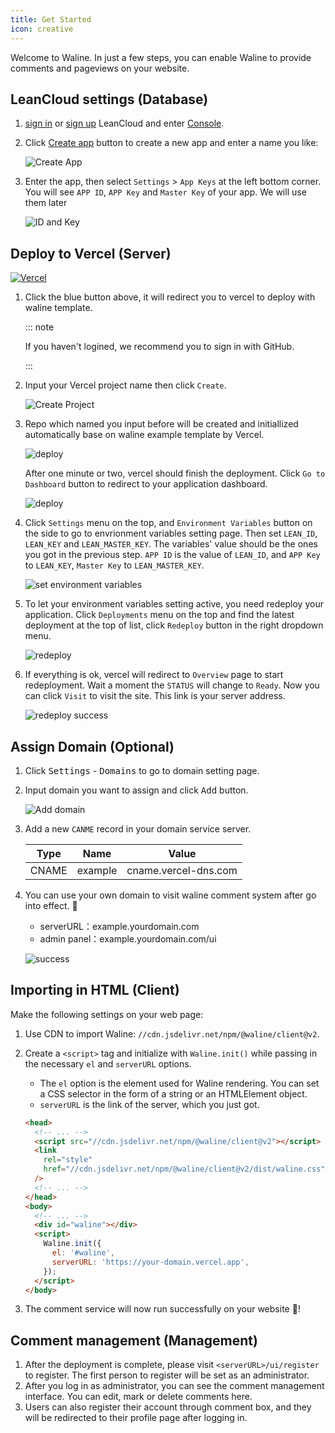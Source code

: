 ```yaml
---
title: Get Started
icon: creative
---
```


Welcome to Waline. In just a few steps, you can enable Waline to provide comments and pageviews on your website.

<!-- more -->

## LeanCloud settings (Database)

1. [sign in](https://console.leancloud.app/login) or [sign up](https://console.leancloud.app/register) LeanCloud and enter [Console](https://console.leancloud.app/apps).

1. Click [Create app](https://console.leancloud.app/apps) button to create a new app and enter a name you like:

   ![Create App](./assets/leancloud-1.png)

1. Enter the app, then select `Settings` > `App Keys` at the left bottom corner. You will see `APP ID`, `APP Key` and `Master Key` of your app. We will use them later

   ![ID and Key](./assets/leancloud-2.png)

## Deploy to Vercel (Server)

[![Vercel](https://vercel.com/button)](https://vercel.com/new/clone?repository-url=https%3A%2F%2Fgithub.com%2Fwalinejs%2Fwaline%2Ftree%2Fmain%2Fexample)

1. Click the blue button above, it will redirect you to vercel to deploy with waline template.

   ::: note

   If you haven't logined, we recommend you to sign in with GitHub.

   :::

1. Input your Vercel project name then click `Create`.

   ![Create Project](../../assets/vercel-1.png)

1. Repo which named you input before will be created and initiallized automatically base on waline example template by Vercel.

   ![deploy](../../assets/vercel-3.png)

   After one minute or two, vercel should finish the deployment. Click `Go to Dashboard` button to redirect to your application dashboard.

   ![deploy](../../assets/vercel-4.png)

1. Click `Settings` menu on the top, and `Environment Variables` button on the side to go to envrionment variables setting page. Then set `LEAN_ID`, `LEAN_KEY` and `LEAN_MASTER_KEY`. The variables' value should be the ones you got in the previous step. `APP ID` is the value of `LEAN_ID`, and `APP Key` to `LEAN_KEY`, `Master Key` to `LEAN_MASTER_KEY`.

   ![set environment variables](../../assets/vercel-5.png)

1. To let your environment variables setting active, you need redeploy your application. Click `Deployments` menu on the top and find the latest deployment at the top of list, click `Redeploy` button in the right dropdown menu.

   ![redeploy](../../assets/vercel-6.png)

1. If everything is ok, vercel will redirect to `Overview` page to start redeployment. Wait a moment the `STATUS` will change to `Ready`. Now you can click `Visit` to visit the site. This link is your server address.

   ![redeploy success](../../assets/vercel-7.png)

## Assign Domain (Optional)

1. Click <kbd>Settings</kbd> - <kbd>Domains</kbd> to go to domain setting page.

1. Input domain you want to assign and click <kbd>Add</kbd> button.

   ![Add domain](../../assets/vercel-8.png)

1. Add a new `CANME` record in your domain service server.

   | Type  | Name    | Value                |
   | ----- | ------- | -------------------- |
   | CNAME | example | cname.vercel-dns.com |

1. You can use your own domain to visit waline comment system after go into effect. :tada:

   - serverURL：example.yourdomain.com
   - admin panel：example.yourdomain.com/ui

   ![success](../../assets/vercel-9.png)

## Importing in HTML (Client)

Make the following settings on your web page:

1. Use CDN to import Waline: `//cdn.jsdelivr.net/npm/@waline/client@v2`.

1. Create a `<script>` tag and initialize with `Waline.init()` while passing in the necessary `el` and `serverURL` options.

   - The `el` option is the element used for Waline rendering. You can set a CSS selector in the form of a string or an HTMLElement object.
   - `serverURL` is the link of the server, which you just got.

   ```html {8-14}:line-numbers
   <head>
     <!-- ... -->
     <script src="//cdn.jsdelivr.net/npm/@waline/client@v2"></script>
     <link
       rel="style"
       href="//cdn.jsdelivr.net/npm/@waline/client@v2/dist/waline.css"
     />
     <!-- ... -->
   </head>
   <body>
     <!-- ... -->
     <div id="waline"></div>
     <script>
       Waline.init({
         el: '#waline',
         serverURL: 'https://your-domain.vercel.app',
       });
     </script>
   </body>
   ```

1. The comment service will now run successfully on your website :tada:!

## Comment management (Management)

1. After the deployment is complete, please visit `<serverURL>/ui/register` to register. The first person to register will be set as an administrator.
1. After you log in as administrator, you can see the comment management interface. You can edit, mark or delete comments here.
1. Users can also register their account through comment box, and they will be redirected to their profile page after logging in.
